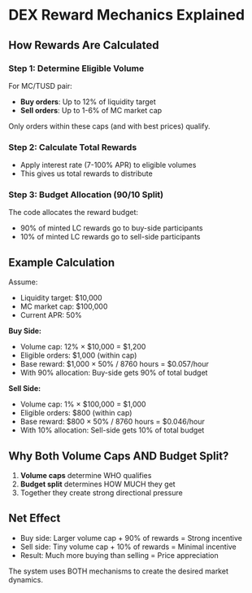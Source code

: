# DEX Reward Mechanics Explained

## How Rewards Are Calculated

### Step 1: Determine Eligible Volume
For MC/TUSD pair:
- **Buy orders**: Up to 12% of liquidity target
- **Sell orders**: Up to 1-6% of MC market cap

Only orders within these caps (and with best prices) qualify.

### Step 2: Calculate Total Rewards
- Apply interest rate (7-100% APR) to eligible volumes
- This gives us total rewards to distribute

### Step 3: Budget Allocation (90/10 Split)
The code allocates the reward budget:
- 90% of minted LC rewards go to buy-side participants
- 10% of minted LC rewards go to sell-side participants

## Example Calculation

Assume:
- Liquidity target: $10,000
- MC market cap: $100,000
- Current APR: 50%

**Buy Side:**
- Volume cap: 12% × $10,000 = $1,200
- Eligible orders: $1,000 (within cap)
- Base reward: $1,000 × 50% / 8760 hours = $0.057/hour
- With 90% allocation: Buy-side gets 90% of total budget

**Sell Side:**
- Volume cap: 1% × $100,000 = $1,000
- Eligible orders: $800 (within cap)
- Base reward: $800 × 50% / 8760 hours = $0.046/hour
- With 10% allocation: Sell-side gets 10% of total budget

## Why Both Volume Caps AND Budget Split?

1. **Volume caps** determine WHO qualifies
2. **Budget split** determines HOW MUCH they get
3. Together they create strong directional pressure

## Net Effect

- Buy side: Larger volume cap + 90% of rewards = Strong incentive
- Sell side: Tiny volume cap + 10% of rewards = Minimal incentive
- Result: Much more buying than selling = Price appreciation

The system uses BOTH mechanisms to create the desired market dynamics.